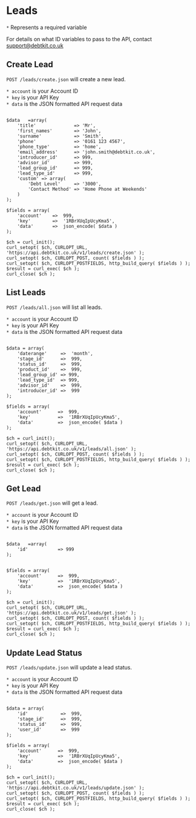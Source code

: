 Leads
=======

`*` Represents a required variable

For details on what ID variables to pass to the API, contact [support@debtkit.co.uk](mailto:support@debtkit.co.uk)

## Create Lead ##

`POST /leads/create.json` will create a new lead.

`* account` is your Account ID<br />
`* key` is your API Key<br />
`* data` is the JSON formatted API request data

```

$data 	=array(
    'title'              => 'Mr',
    'first_names'        => 'John',
    'surname'            => 'Smith',
    'phone'              => '0161 123 4567',
    'phone_type'         => 'home',
    'email_address'      => 'john.smith@debtkit.co.uk',
    'introducer_id'      => 999,
    'advisor_id'         => 999,
    'lead_group_id'      => 999,
    'lead_type_id'       => 999,
    'custom' => array(
        'Debt Level'     => '3000',
        'Contact Method' => 'Home Phone at Weekends'
    )
);
	
$fields = array(
    'account'    =>  999,
    'key'        =>  '1RBrXUqIpUcyKma5',
    'data'       =>  json_encode( $data )
);

$ch = curl_init();
curl_setopt( $ch, CURLOPT_URL, 'https://api.debtkit.co.uk/v1/leads/create.json' );
curl_setopt( $ch, CURLOPT_POST, count( $fields ) );
curl_setopt( $ch, CURLOPT_POSTFIELDS, http_build_query( $fields ) );
$result = curl_exec( $ch );
curl_close( $ch );

```


## List Leads ##

`POST /leads/all.json` will list all leads.

`* account` is your Account ID<br />
`* key` is your API Key<br />
`* data` is the JSON formatted API request data

```

$data = array(
    'daterange'     =>	'month',
    'stage_id'      =>  999,
    'status_id'	    =>	999,
    'product_id'    =>	999,
    'lead_group_id' => 999,
    'lead_type_id'  => 999,
    'advisor_id'    =>  999,
    'introducer_id' =>  999
);
	
$fields = array(
    'account'      =>  999,
    'key'          =>  '1RBrXUqIpUcyKma5',
    'data'         =>  json_encode( $data )
);

$ch = curl_init();
curl_setopt( $ch, CURLOPT_URL, 'https://api.debtkit.co.uk/v1/leads/all.json' );
curl_setopt( $ch, CURLOPT_POST, count( $fields ) );
curl_setopt( $ch, CURLOPT_POSTFIELDS, http_build_query( $fields ) );
$result = curl_exec( $ch );
curl_close( $ch );

```

## Get Lead ##

`POST /leads/get.json` will get a lead.

`* account` is your Account ID<br />
`* key` is your API Key<br />
`* data` is the JSON formatted API request data

```

$data 	=array(
    'id'           => 999
);
    
	
$fields = array(
    'account'      =>  999,
    'key'          =>  '1RBrXUqIpUcyKma5',
    'data'         =>  json_encode( $data )
);

$ch = curl_init();
curl_setopt( $ch, CURLOPT_URL, 'https://api.debtkit.co.uk/v1/leads/get.json' );
curl_setopt( $ch, CURLOPT_POST, count( $fields ) );
curl_setopt( $ch, CURLOPT_POSTFIELDS, http_build_query( $fields ) );
$result = curl_exec( $ch );
curl_close( $ch );

```

## Update Lead Status ##

`POST /leads/update.json` will update a lead status.

`* account` is your Account ID<br />
`* key` is your API Key<br />
`* data` is the JSON formatted API request data

```

$data = array(
    'id'            =>	999,
    'stage_id'      =>  999,
    'status_id'	    =>	999,
    'user_id'       =>	999
);
	
$fields = array(
    'account'      =>  999,
    'key'          =>  '1RBrXUqIpUcyKma5',
    'data'         =>  json_encode( $data )
);

$ch = curl_init();
curl_setopt( $ch, CURLOPT_URL, 'https://api.debtkit.co.uk/v1/leads/update.json' );
curl_setopt( $ch, CURLOPT_POST, count( $fields ) );
curl_setopt( $ch, CURLOPT_POSTFIELDS, http_build_query( $fields ) );
$result = curl_exec( $ch );
curl_close( $ch );

```
